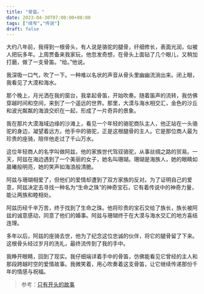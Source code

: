 ```yaml
---
title: "骨笛。"
date: 2023-04-30T07:00:00+08:00
tags: ["续写","传说"]
draft: false
---
```


大约八年前，我得到一根骨头，有人说是骆驼的腿骨，纤细修长，表面光润，似被人把玩多年。上周贾备来我家玩，他忽发奇想，在骨头上面钻了几个眼儿，又稍加打磨，做了一支骨笛。“给。”他说。

我深吸一口气，吹了一下。一种难以名状的声音从骨头里幽幽流淌出来。闭上眼，我看见了大漠和海水。

那个晚上，月光洒在我的窗台，我拿起骨笛，开始吹奏。随着笛声的流转，我仿佛穿越时间和空间，来到了一个遥远的世界。那里，大漠与海水相交汇，金色的沙丘和波光粼粼的海浪交织在一起，形成了一片奇异的景象。

我在那片大漠海域边缘的沙滩上，看见一个年轻的骆驼商队主人，他正站在一头骆驼的身边，凝望着远方。他手中的骆驼，正是这根腿骨的主人。它是那位商人最为珍贵的座骑，陪伴他走过了千山万水。

这位年轻商人的名字叫做阿兹，他的家族世代驾驭骆驼，从事丝绸之路的贸易。一天，阿兹在海边遇到了一个美丽的女子，她名叫珊瑚。珊瑚是海族人，她的眼睛如晨曦般明亮，她的笑声如海浪般清脆。

阿兹与珊瑚相爱了，但他们的爱情却遭到了双方家族的反对。为了证明自己的爱意，阿兹决定去寻找一种名为“生命之珠”的神奇宝石，它有着传说中的神奇力量，能让两族和睦相处。

阿兹历经千辛万苦，终于找到了生命之珠。他将珍贵的宝石交给了族长，族长被阿兹的诚意感动，同意了他们的婚事。阿兹与珊瑚终于在大漠与海水交汇的地方喜结连理。

多年以后，阿兹的座骑去世，他为了纪念这位忠诚的伙伴，将它的腿骨留了下来。这根骨头经过岁月的洗礼，最终流传到了我的手中。

我睁开眼睛，回到了现实。我仔细端详着手中的骨笛，仿佛能看见它曾经的主人和那段跨越时空的爱情故事。我微笑着，用心吹奏着这支骨笛，让它继续传递那份千年的情感与祝福。

> 参考：[只有开头的故事](https://twitter.com/Socomoka/status/1523969432879468544)